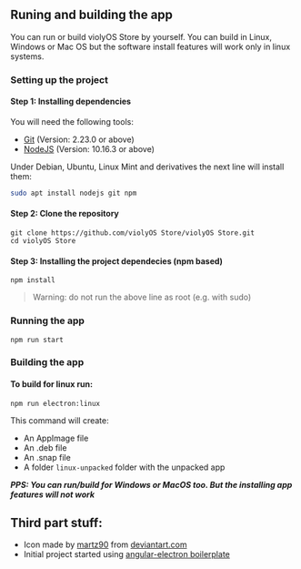 ## Runing and building the app
You can run or build violyOS Store by yourself. You can build in Linux, Windows or Mac OS but the software install features will work only in linux systems. 

### Setting up the project
#### Step 1: Installing dependencies
You will need the following tools:
- [Git](https://git-scm.com/) (Version: 2.23.0 or above)
- [NodeJS](https://nodejs.org/) (Version: 10.16.3 or above)

Under Debian, Ubuntu, Linux Mint and derivatives the next line will install them:

```bash
sudo apt install nodejs git npm
```

#### Step 2: Clone the repository
```
git clone https://github.com/violyOS Store/violyOS Store.git
cd violyOS Store
```

#### Step 3: Installing the project dependecies (npm based)
```
npm install
```
> Warning: do not run the above line as root (e.g. with sudo)

### Running the app

```
npm run start
```

### Building the app
#### To build for linux run:
```
npm run electron:linux
```
This command will create:
- An AppImage file 
- An .deb file
- An .snap file
- A folder `linux-unpacked` folder with the unpacked app


***PPS: You can run/build for Windows or MacOS too. But the installing app features will not work***

## Third part stuff:
- Icon made by [martz90](https://www.deviantart.com/martz90) from [deviantart.com](https://www.deviantart.com/martz90/art/Light-Icons-Pack-379943080)
- Initial project started using [angular-electron boilerplate](https://github.com/maximegris/angular-electron)

